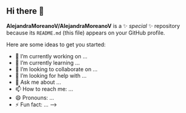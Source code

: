 ## Hi there 👋

<!--
![Website](https://img.shields.io/website?url=https%3A%2F%2Fwww.google.com%2F)
-->

**AlejandraMoreanoV/AlejandraMoreanoV** is a ✨ _special_ ✨ repository because its `README.md` (this file) appears on your GitHub profile.

Here are some ideas to get you started:

- 🔭 I’m currently working on ...
- 🌱 I’m currently learning ...
- 👯 I’m looking to collaborate on ...
- 🤔 I’m looking for help with ...
- 💬 Ask me about ...
- 📫 How to reach me: ...
- 😄 Pronouns: ...
- ⚡ Fun fact: ...
-->
